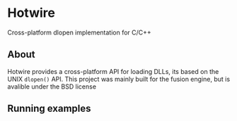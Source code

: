 # Hotwire
Cross-platform dlopen implementation for C/C++


## About
Hotwire provides a cross-platform API for loading DLLs, its based on the UNIX ```dlopen()``` API.
This project was mainly built for the fusion engine, but is avalible under the BSD license

## Running examples
